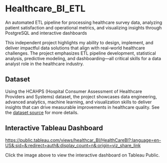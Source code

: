 # Healthcare_BI_ETL
An automated ETL pipeline for processing healthcare survey data, analyzing patient satisfaction and operational metrics, and visualizing insights through PostgreSQL and interactive dashboards

This independent project highlights my ability to design, implement, and deliver impactful data solutions that align with real-world healthcare challenges. The project emphasizes ETL pipeline development, statistical analysis, predictive modeling, and dashboarding—all critical skills for a data analyst role in the healthcare industry.

## Dataset
Using the HCAHPS (Hospital Consumer Assessment of Healthcare Providers and Systems) dataset, the project showcases data engineering, advanced analytics, machine learning, and visualization skills to deliver insights that can drive measurable improvements in healthcare quality.
See the [dataset source](https://www.cms.gov/data-research/research/consumer-assessment-healthcare-providers-systems/hospital-cahps-hcahps) for more details.



## Interactive Tableau Dashboard

https://public.tableau.com/views/healthcar_BI/HealthCareBI?:language=en-US&:sid=&:redirect=auth&:display_count=n&:origin=viz_share_link

Click the image above to view the interactive dashboard on Tableau Public.


